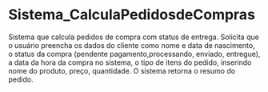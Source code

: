 # Sistema_CalculaPedidosdeCompras
Sistema que calcula pedidos de compra com status de entrega.
Solicita que o usuário preencha os dados do cliente como nome e data de nascimento, o status da compra (pendente pagamento,processando, enviado, entregue), 
a data da hora da compra no sistema, o tipo de itens do pedido, inserindo nome do produto, preço, quantidade. O sistema retorna o resumo do pedido.
